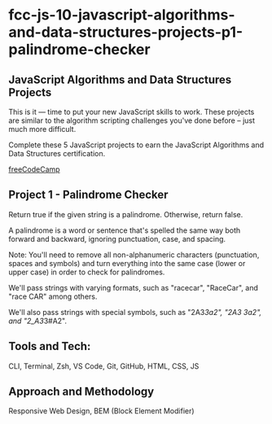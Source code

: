 # fcc-js-10-javascript-algorithms-and-data-structures-projects-p1-palindrome-checker

## JavaScript Algorithms and Data Structures Projects

This is it — time to put your new JavaScript skills to work. These projects are similar to the algorithm scripting challenges you've done before – just much more difficult.

Complete these 5 JavaScript projects to earn the JavaScript Algorithms and Data Structures certification.

[freeCodeCamp](https://www.freecodecamp.org/learn/javascript-algorithms-and-data-structures/)

## Project 1 - Palindrome Checker

Return true if the given string is a palindrome. Otherwise, return false.

A palindrome is a word or sentence that's spelled the same way both forward and backward, ignoring punctuation, case, and spacing.

Note: You'll need to remove all non-alphanumeric characters (punctuation, spaces and symbols) and turn everything into the same case (lower or upper case) in order to check for palindromes.

We'll pass strings with varying formats, such as "racecar", "RaceCar", and "race CAR" among others.

We'll also pass strings with special symbols, such as "2A3*3a2", "2A3 3a2", and "2_A3*3#A2".

## Tools and Tech:

CLI, Terminal, Zsh, VS Code, Git, GitHub, HTML, CSS, JS

## Approach and Methodology

Responsive Web Design, BEM (Block Element Modifier)
